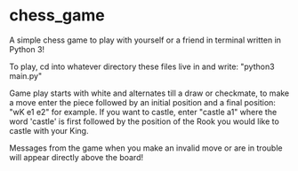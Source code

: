 # chess_game
A simple chess game to play with yourself or a friend in terminal written in Python 3!

To play, cd into whatever directory these files live in and write: "python3 main.py" 

Game play starts with white and alternates till a draw or checkmate, to make a move enter the piece followed by an initial position and a final position: "wK e1 e2" for example. If you want to castle, enter "castle a1" where the word 'castle' is first followed by the position of the Rook you would like to castle with your King.

Messages from the game when you make an invalid move or are in trouble will appear directly above the board!
